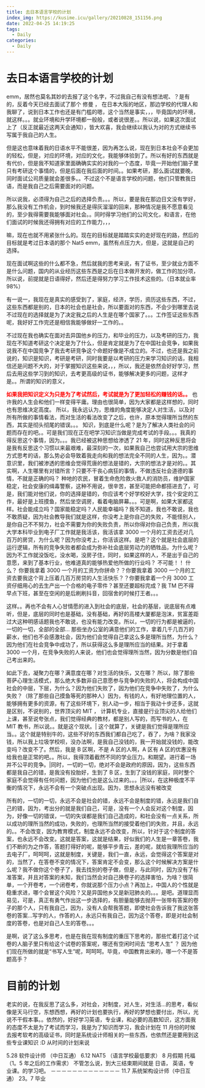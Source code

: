 ```yaml
---
title: 去日本语言学校的计划
index_img: https://kusime.icu/gallery/20210828_151156.png
date: 2022-04-25 14:19:25
tags:
  - Daily
categories:
  - Daily
---
```


# 去日本语言学校的计划

emm，居然也莫名其妙的去报了这个名字，不过我自己有没有想法呢、？是有的，反着今天已经去面试了那个 修曼 ， 在日本大阪的地区，那边学校的代理人和我聊了，说到日本工作也还是有门槛的嗯，这个当然是事实，，，毕竟国内的环境，就这样。。。就业环境和升学环境都一般般，或者说很差。。所以说，如果这次面试上了（反正就最近这两天会通知），皆大欢喜，我会继续以我认为对的方式继续书写属于我自己的人生。

但是这也意味着我的日语水平不能很差，因为再怎么说，现在到日本社会不会更加的轻松，但是，对应的环境，对应的文化，我能够体验到了。所以有好的东西就是有代价，但是我不知道家里面确确实实的对我的一个态度，毕竟一开始他们脑子里只有考研这个事情的，但是后面在我后面的时间。。如果考研，那么面试就要晚，同时面试公司质量就会差很多。。不过这个不是语言学校的问题，他们只管教我日语，而是我自己之后需要面对的问题。

所以说我，必须得为自己之后的选择负责。。。所以，要是我在那边日文没有学好，那么我没有工作机会，到时候我还是得灰溜溜的回来，那种情况是我不愿意看见的，至少我得需要我能够面对社会。。同时得学习他们的公司文化，和语言，在他们面试的时候我还得拥有对应的工作能力，，，

嘛，现在也就不用紧张什么的。现在的目标就是踏踏实实的走好现在的路，然后的目标就是考过日本语的那个 Nat5 emm，虽然有点压力大，但是，这就是自己的选择。

现在面试啊这些的什么都不急，然后就我的思考来说，有了证书，至少就业方面不是什么问题，国内的从业经历这些东西是之后在日本做开发的，做工作的加分项，所以说，前提就是日语得好，然后还是得努力学习工作技术这些的。（日本就业率 98%）

有一说一，我现在是真实的感受到了，家庭，经济，学历，资历这些东西，不过，这些东西都是别的，日本的社会也是社会，所以要面对的东西，不会少到哪里去说不过现在的选择就是为了决定我之后的人生是在哪个国家了。。。工作签证这些东西呢，我好好工作完还是相信我能够做好一工作的。。

不过现在我也确实在面对去异国他乡的压力，和毕业的压力，以及考研的压力，我现在不知道考研这个决定是为了什么，但是肯定就是为了在中国社会竞争，如果我说我不在中国竞争了我去考研竞争这个命题好像是不成立的。不过，也还是我之前说的，知识是知识，考研是考研，同时我要是以考研的压力来学习知识的话，我相信还是问题不大的，对于掌握知识这些来说，，，所以，我还是依然会好好学习，然后去用这些学习到的知识，去考更高级的证书，能够解决更多的问题，这样才是。。所谓的知识的意义，

<font color="#FF0000">**如果我把知识定义为只是为了考试然后，考试就是为了更加轻松的赚钱的话。。**</font>
也许我的人生会和他们一样变得平庸。理由也很简单，因为大家都是这样想的，同时也有思维决定高度。
所以，我永远认为，思维的角度能够决定人对生活，以及对所有所做的事情看法，而对生活的看法改变了之后，也许，原本觉得理所当然的东西，其实是彻头彻尾的错误。。。
知识，到底是什么呢？是为了解决人类社会的问题而存在的吧。。可是我们现在正在吧学习知识当做是完成考试的手段。。。我真的得反思这个事情，因为。。。我已经被这种思想给渗透了 21 年，同时这种反思将会是我有反思这个习惯以来最艰难，最深刻的一次，如果我自己也尝试用大宗的思维方式思考的话，那么势必会导致着我走向和我的想法完全不同的人生，因为。。潜意识里，我们被渗透的思维会觉得荒唐的想法是错的，大宗的想法才是对的。。其实啊，人生哪里有对错所言？只要不干丧心病狂的事情，不做违反社会道德的事情，不就是正确的吗？ 种地的农民，冒着生命危险救火救人的消防员，维护国家稳定，社会安康的缉毒警察，这种不用说，很辛苦，甚至可能把命都搭进去了，可是，我们能对他们说，你的选择是错的，你应该考个好学校好大学，找个安定的工作，最好是上班摸鱼，然后坐空调房，看着电脑屏幕。。。可是啊，如果大家都这样。社会能成立吗？国家能稳定吗？人民能幸福吗？我不知道，我也不敢说，我也不敢质疑，因为社会教导我们就是这样，你没考上是你自己的失败，不能怪别人，是你自己不不努力，社会不需要为你的失败负责，所以你得对你自己负责，所以我大学本科毕业到电子厂工作就是我活该，我活该拿 3000 一个月的工资去还对几百万的房贷，为什么呢？因为你没考上，你活该这样。是吧？这个就是社会底层的运行逻辑，所有的竞争失败者都会成为弥补社会底层劳动力的牺牲品，为什么呢？因为不工作就没饭吃，没水喝，没房子住，同时，如果这样的人，不是出于自己的意愿，来到了基本行业，他难道真的能够热爱他所做的行业吗？ 不可能！！ 什么？ 你要我拿着 3000 一个月的工资为你拼命？？你要我拿着 3000 一个月的工资去要我这个背上压着几百万房贷的人生活快乐？？你要我拿着一个月 3000 工资仔细用心的去生产出一个合格的电子零件？甚至还要超标完成？我 TM 巴不得早点下班，甚至在空闲的是后刷刷抖音，回宿舍的时候打王者。。。

这样。。再也不会有人心甘情愿的进入到社会的底层，社会的基层，说底层有点难听，但是，底层的同时也是基础，没有基础，再好的高楼大厦都是泡沫，贫富差距过大这种明感话题我也不敢说，也没有能力改变。所以，一切的行为都是被逼的，一切的一切，全部的全部... 那些坐办公室的满意他们的工作，拿着几千几百万的薪水，他们也不会感激社会，因为他们会觉得自己拿这么多是理所当然，为什么？因为他们在社会竞争中成功了，所以获得这么多是理所应当的结果。对于拿着 3000 一个月，在竞争失败的人来说，他们也会觉得理所当然，因为分数是他们自己考出来的。

如此下去，凝聚力在哪？满意度在哪？对生活的快乐，又在哪？ 所以，除了那些菩萨心理生活模式，那么绝大多数非自己意愿参与竞争的失败的人，将会构成中国社会的中层，下层，为什么？因为他们失败了，因为他们在竞争中失败了，为什么失败？（除了那些自己摸鱼等死的那种人）因为，有钱的人，有好地理位置的人，能够拥有更多的资源，有了这些环境下，别人动一步，相当于我动十步还多，这就是区别，不说别的，世界顶尖的 MIT ， 计算机专业，直接是行业顶尖的人给他们上课，甚至说夸张点，我们觉得经典的教材，都是别人写的，而写书的人，在 MIT 教书，所以说。。就是这个现状。| 这个就算了，关键是我们觉得是理所应当。。这个就是特别牛的，这些不好的东西我们都自己吃了，吞了，为啥？我家没钱，所以我上垃圾学校呗，没办法啊，是我自己没钱的，我一开始就没钱的，能改变吗？改变不了。然后，我是 B 区啊，不是 A 区的人啊，A 区有 A 区的优惠没有给我也是正常的吧。。所以，我得顶着截然不同的学业压力。和期望。进行着一场并不公平的竞争。|同时，一切的一切，绝对不会是政府的原因，因为，这些东西都是我自己的错，是我没有投胎好，生到了 B 区，生到了没钱的家庭，同时整个家庭不会觉得有任何问题，因为他们也是这么过来的。。。|所以，在这种极度不平衡的情况下，永远不会有一个突破点出现。因为，思想永远没有被改变

所有的，一切的一切，永远不会是社会的错，永远不会是制度的错，永远是我们自己的错，因为，考出分的就是我们自己，可是，没有一个人会反对这个制度，因为，好像一切的错误，一切的失误都是我们自己造成的，和社会没有一点关系，所以成功的理所当然的成功，失败的，也理所当然的接受着他们的失败，并且，永远的。。不会改变，因为教育模式，制度永远不会改变，所以，针对于这个制度的答案，也永远不会改变。这就是答案，这就是结果，好似我们的人生是一章答卷，我们不断的为之作答，答题打得好的呢，能够平步青云，差的呢，就给我理所应当的去电子厂，呵呵呵，这就是制度，关键是，我们一直，永远，会觉得这个答案是对的，当然了，在答卷不变的情况下，答案肯定不会变，那么这个时候解决方案是什么呢？我不做你这个卷子了，我去找别的卷子做，但是，与此同时，因为没有了标准答案，并且对答案的未知，我们当然会对自己换卷子的选择害怕，为啥？很简单，一个开卷考，一个闭卷考，你就说那个压力小点？再加上，中国人的个性就是稳重求进，哪个会冒这个风险？又是异国他乡又是新冠肺炎的。。。是吧。道理显而易见，可是，真正有勇气作出这一步选择的，有胆量能够去抛开一张带有答案的卷子的那个人，只有我自己，因为，没有人会帮我答题，即使社会告诉我了我这张答卷的答案...写字的人，作答的人，永远只有我自己，因为这个答卷，即是对社会制度的答卷，也是对自己人生的答卷。。。

是啊，说了这么多思考，也是在我在现有制度的重压下思考的，那些忙着打这个试卷的人脑子里只有给这个试卷的答案呢，哪还有空闲时间去 “思考人生” ？ 因为他们现在所做的就是“书写人生”呢，呵呵呵。毕竟，中国教育出来的，哪一个不是答题高手？

# 目前的计划

老实的说，在我反思了这么多，对社会，对制度，对人生，对生活...的思考，看似像是天马行空，东想西想，再好的计划也要执行，再好的梦想也要付出，所以，光说不干假本事。。依然的，好好学习英语，专业课，和必要的高数知识，这方面我的态度不太是为了考试而学习，我是为了知识而学习，我会计划在 11 月份的时候去报考软考的高级证书，同时是系统设计师相关的一些东西，也依然还是要用到这些专业课知识 :D
从时间的计划来说

5.28 软件设计师 （中日互通）
6.12 NAT5 （语言学校最低要求）
8 月假期 托福 （1。5 年之后的工作需求）
不管怎么说，到大三结束期间就是 日语， 英语，专业课。的学习吧。
－－－－－－－－－－－－－
11.7 系统架构设计师（中日互通）
23。7 毕业
